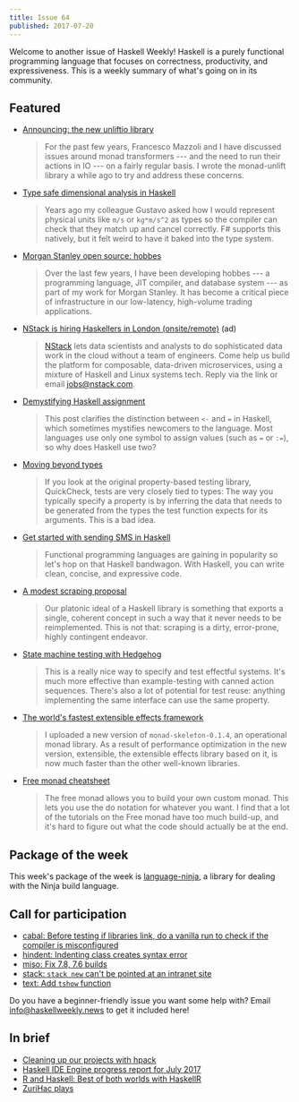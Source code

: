 ```yaml
---
title: Issue 64
published: 2017-07-20
---
```


Welcome to another issue of Haskell Weekly!
Haskell is a purely functional programming language that focuses on correctness, productivity, and expressiveness.
This is a weekly summary of what's going on in its community.

## Featured

-   [Announcing: the new unliftio library](https://www.fpcomplete.com/blog/2017/07/announcing-new-unliftio-library)

    > For the past few years, Francesco Mazzoli and I have discussed issues around monad transformers --- and the need to run their actions in IO --- on a fairly regular basis. I wrote the monad-unlift library a while ago to try and address these concerns.

-   [Type safe dimensional analysis in Haskell](https://www.stephanboyer.com/post/131/type-safe-dimensional-analysis-in-haskell)

    > Years ago my colleague Gustavo asked how I would represent physical units like `m/s` or `kg*m/s^2` as types so the compiler can check that they match up and cancel correctly. F# supports this natively, but it felt weird to have it baked into the type system.

-   [Morgan Stanley open source: hobbes](http://lambda-the-ultimate.org/node/5452)

    > Over the last few years, I have been developing hobbes --- a programming language, JIT compiler, and database system --- as part of my work for Morgan Stanley. It has become a critical piece of infrastructure in our low-latency, high-volume trading applications.

-   [NStack is hiring Haskellers in London (onsite/remote)](https://angel.co/nstack/jobs) (ad)

    > [NStack](https://nstack.com) lets data scientists and analysts to do sophisticated data work in the cloud without a team of engineers. Come help us build the platform for composable, data-driven microservices, using a mixture of Haskell and Linux systems tech. Reply via the link or email <jobs@nstack.com>.

-   [Demystifying Haskell assignment](http://www.haskellforall.com/2017/07/demistifying-haskell-assignment.html)

    > This post clarifies the distinction between `<-` and `=` in Haskell, which sometimes mystifies newcomers to the language. Most languages use only one symbol to assign values (such as `=` or `:=`), so why does Haskell use two?

-   [Moving beyond types](http://hypothesis.works/articles/types-and-properties/)

    > If you look at the original property-based testing library, QuickCheck, tests are very closely tied to types: The way you typically specify a property is by inferring the data that needs to be generated from the types the test function expects for its arguments. This is a bad idea.

-   [Get started with sending SMS in Haskell](https://www.twilio.com/blog/2017/07/setting-up-your-haskell-developer-environment-with-twilio.html)

    > Functional programming languages are gaining in popularity so let's hop on that Haskell bandwagon. With Haskell, you can write clean, concise, and expressive code.

-   [A modest scraping proposal](https://www.shimweasel.com/2017/07/13/a-modest-scraping-proposal)

    > Our platonic ideal of a Haskell library is something that exports a single, coherent concept in such a way that it never needs to be reimplemented. This is not that: scraping is a dirty, error-prone, highly contingent endeavor.

-   [State machine testing with Hedgehog](http://teh.id.au/posts/2017/07/15/state-machine-testing/index.html)

    > This is a really nice way to specify and test effectful systems. It's much more effective than example-testing with canned action sequences. There's also a lot of potential for test reuse: anything implementing the same interface can use the same property.

-   [The world's fastest extensible effects framework](https://www.schoolofhaskell.com/user/fumieval/extensible/the-world-s-fastest-extensible-effects-framework)

    > I uploaded a new version of `monad-skeleton-0.1.4`, an operational monad library. As a result of performance optimization in the new version, extensible, the extensible effects library based on it, is now much faster than the other well-known libraries.

-   [Free monad cheatsheet](http://jeremymikkola.com/posts/2017_07_11_free_monad_cheatsheet.html)

    > The free monad allows you to build your own custom monad. This lets you use the do notation for whatever you want. I find that a lot of the tutorials on the Free monad have too much build-up, and it's hard to figure out what the code should actually be at the end.

## Package of the week

This week's package of the week is [language-ninja](https://hackage.haskell.org/package/language-ninja-0.1.0),
a library for dealing with the Ninja build language.

## Call for participation

-   [cabal: Before testing if libraries link, do a vanilla run to check if the compiler is misconfigured](https://github.com/haskell/cabal/issues/4395)
-   [hindent: Indenting class creates syntax error](https://github.com/commercialhaskell/hindent/issues/433)
-   [miso: Fix 7.8, 7.6 builds](https://github.com/dmjio/miso/issues/181)
-   [stack: `stack new` can't be pointed at an intranet site](https://github.com/commercialhaskell/stack/issues/2804)
-   [text: Add `tshow` function](https://github.com/bos/text/issues/183)

Do you have a beginner-friendly issue you want some help with?
Email <info@haskellweekly.news> to get it included here!

## In brief

-   [Cleaning up our projects with hpack](https://mmhaskell.com/blog/2017/7/17/cleaning-up-our-projects-with-hpack)
-   [Haskell IDE Engine progress report for July 2017](https://github.com/haskell/haskell-ide-engine/blob/8cb23e7d55a20696f8d2d743ca4a53ba70b2c5c5/docs/Report-2017-07.md)
-   [R and Haskell: Best of both worlds with HaskellR](https://www.tweag.io/posts/2017-07-10-haskell-r-best-both-worlds.html)
-   [ZuriHac plays](https://jaspervdj.be/posts/2017-07-17-zurihac-plays.html)
